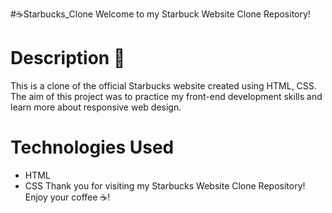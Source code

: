 #☕Starbucks_Clone
Welcome to my Starbuck Website Clone Repository!
# Description 📝
This is a clone of the official Starbucks website created using HTML, CSS. The aim of this project was to practice my front-end development skills and learn more about responsive web design.
# Technologies Used
- HTML
- CSS
Thank you for visiting my Starbucks Website Clone Repository! Enjoy your coffee ☕! 

